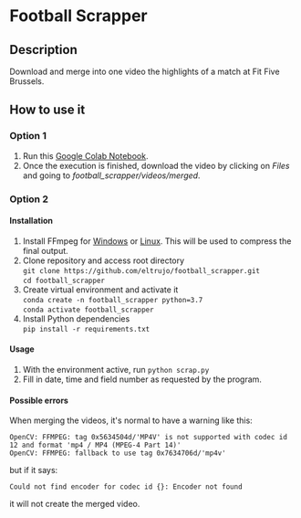 # Football Scrapper

## Description
Download and merge into one video the highlights of a match at Fit Five Brussels.

## How to use it
### Option 1
  1. Run this [Google Colab Notebook](https://colab.research.google.com/drive/1-65pFJuRBC74EITDTdmIZW7QRmjhG6Zw).
  2. Once the execution is finished, download the video by clicking on *Files* and going to *football_scrapper/videos/merged*.
### Option 2
#### Installation
  1. Install FFmpeg for [Windows](https://m.wikihow.com/Install-FFmpeg-on-Windows) or [Linux](https://linuxize.com/post/how-to-install-ffmpeg-on-ubuntu-18-04/). This will be used to compress the final output.
  2. Clone repository and access root directory  
  ```git clone https://github.com/eltrujo/football_scrapper.git```  
  ```cd football_scrapper```
  3. Create virtual environment and activate it  
  ```conda create -n football_scrapper python=3.7```  
  ```conda activate football_scrapper```
  4. Install Python dependencies  
  ```pip install -r requirements.txt```

#### Usage
  1. With the environment active, run ```python scrap.py```
  2. Fill in date, time and field number as requested by the program.

#### Possible errors
When merging the videos, it's normal to have a warning like this:
```
OpenCV: FFMPEG: tag 0x5634504d/'MP4V' is not supported with codec id 12 and format 'mp4 / MP4 (MPEG-4 Part 14)'
OpenCV: FFMPEG: fallback to use tag 0x7634706d/'mp4v'
```    
but if it says:
```
Could not find encoder for codec id {}: Encoder not found
```
it will not create the merged video.
